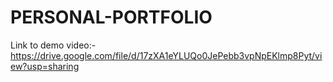 # PERSONAL-PORTFOLIO
Link to demo video:-https://drive.google.com/file/d/17zXA1eYLUQo0JePebb3vpNpEKlmp8Pyt/view?usp=sharing
